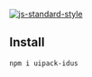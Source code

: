 [![js-standard-style](https://img.shields.io/badge/code%20style-standard-brightgreen.svg)](http://standardjs.com)

## Install
```
npm i uipack-idus
```